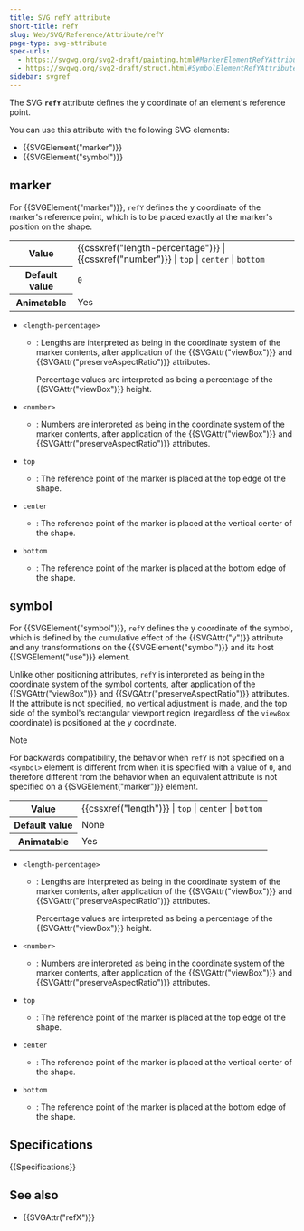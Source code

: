 ```yaml
---
title: SVG refY attribute
short-title: refY
slug: Web/SVG/Reference/Attribute/refY
page-type: svg-attribute
spec-urls:
  - https://svgwg.org/svg2-draft/painting.html#MarkerElementRefYAttribute
  - https://svgwg.org/svg2-draft/struct.html#SymbolElementRefYAttribute
sidebar: svgref
---
```


The SVG **`refY`** attribute defines the y coordinate of an element's reference point.

You can use this attribute with the following SVG elements:

- {{SVGElement("marker")}}
- {{SVGElement("symbol")}}

## marker

For {{SVGElement("marker")}}, `refY` defines the y coordinate of the marker's reference point, which is to be placed exactly at the marker's position on the shape.

<table class="properties">
  <tbody>
    <tr>
      <th scope="row">Value</th>
      <td>
        {{cssxref("length-percentage")}} |
        {{cssxref("number")}} | <code>top</code> | <code>center</code> |
        <code>bottom</code>
      </td>
    </tr>
    <tr>
      <th scope="row">Default value</th>
      <td><code>0</code></td>
    </tr>
    <tr>
      <th scope="row">Animatable</th>
      <td>Yes</td>
    </tr>
  </tbody>
</table>

- `<length-percentage>`

  - : Lengths are interpreted as being in the coordinate system of the marker contents, after application of the {{SVGAttr("viewBox")}} and {{SVGAttr("preserveAspectRatio")}} attributes.

    Percentage values are interpreted as being a percentage of the {{SVGAttr("viewBox")}} height.

- `<number>`
  - : Numbers are interpreted as being in the coordinate system of the marker contents, after application of the {{SVGAttr("viewBox")}} and {{SVGAttr("preserveAspectRatio")}} attributes.
- `top`
  - : The reference point of the marker is placed at the top edge of the shape.
- `center`
  - : The reference point of the marker is placed at the vertical center of the shape.
- `bottom`
  - : The reference point of the marker is placed at the bottom edge of the shape.

## symbol

For {{SVGElement("symbol")}}, `refY` defines the y coordinate of the symbol, which is defined by the cumulative effect of the {{SVGAttr("y")}} attribute and any transformations on the {{SVGElement("symbol")}} and its host {{SVGElement("use")}} element.

Unlike other positioning attributes, `refY` is interpreted as being in the coordinate system of the symbol contents, after application of the {{SVGAttr("viewBox")}} and {{SVGAttr("preserveAspectRatio")}} attributes. If the attribute is not specified, no vertical adjustment is made, and the top side of the symbol's rectangular viewport region (regardless of the `viewBox` coordinate) is positioned at the y coordinate.

> [!NOTE]
> For backwards compatibility, the behavior when `refY` is not specified on a `<symbol>` element is different from when it is specified with a value of `0`, and therefore different from the behavior when an equivalent attribute is not specified on a {{SVGElement("marker")}} element.

<table class="properties">
  <tbody>
    <tr>
      <th scope="row">Value</th>
      <td>
        {{cssxref("length")}} | <code>top</code> | <code>center</code> |
        <code>bottom</code>
      </td>
    </tr>
    <tr>
      <th scope="row">Default value</th>
      <td>None</td>
    </tr>
    <tr>
      <th scope="row">Animatable</th>
      <td>Yes</td>
    </tr>
  </tbody>
</table>

- `<length-percentage>`

  - : Lengths are interpreted as being in the coordinate system of the marker contents, after application of the {{SVGAttr("viewBox")}} and {{SVGAttr("preserveAspectRatio")}} attributes.

    Percentage values are interpreted as being a percentage of the {{SVGAttr("viewBox")}} height.

- `<number>`
  - : Numbers are interpreted as being in the coordinate system of the marker contents, after application of the {{SVGAttr("viewBox")}} and {{SVGAttr("preserveAspectRatio")}} attributes.
- `top`
  - : The reference point of the marker is placed at the top edge of the shape.
- `center`
  - : The reference point of the marker is placed at the vertical center of the shape.
- `bottom`
  - : The reference point of the marker is placed at the bottom edge of the shape.

## Specifications

{{Specifications}}

## See also

- {{SVGAttr("refX")}}
